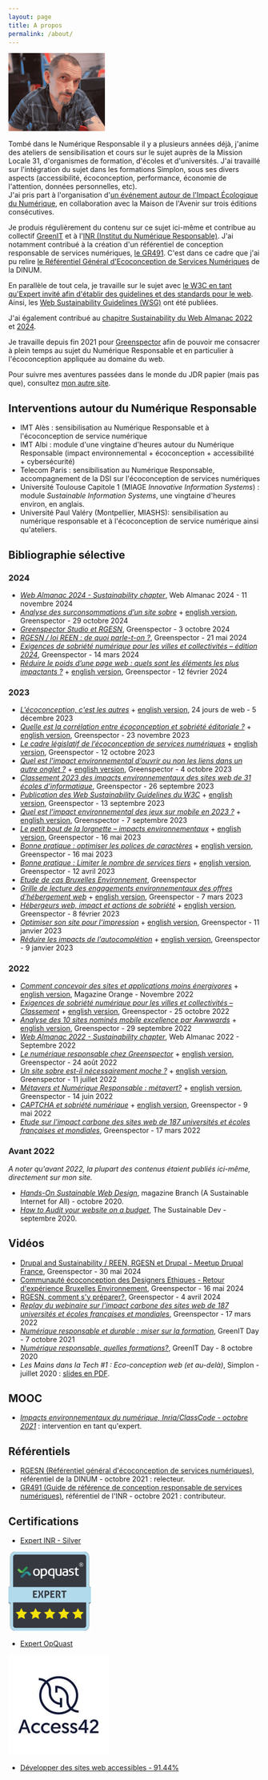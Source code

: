 ```yaml
---
layout: page
title: A propos
permalink: /about/
---
```


![Portrait LauDev](/assets/laudev-min.png)  

Tombé dans le Numérique Responsable il y a plusieurs années déjà, j'anime des ateliers de sensibilisation et cours sur le sujet auprès de la Mission Locale 31, d'organismes de formation, d'écoles et d'universités. J'ai travaillé sur l'intégration du sujet dans les formations Simplon, sous ses divers aspects (accessibilité, écoconception, performance, économie de l'attention, données personnelles, etc).   
J'ai pris part à l'organisation d'[un événement autour de l'Impact Écologique du Numérique](https://maisondelavenir.eu/developper-le-pouvoir-dagir/retour-sur-la-2eme-edition-de-limpact-ecologique-du-numerique/), en collaboration avec la Maison de l'Avenir sur trois éditions consécutives.   
   
Je produis régulièrement du contenu sur ce sujet ici-même et contribue au collectif [GreenIT](https://collectif.greenit.fr/) et à l'[INR (Institut du Numérique Responsable)](https://institutnr.org/). J'ai notamment contribué à la création d'un référentiel de conception responsable de services numériques, [le GR491](https://gr491.isit-europe.org/). C'est dans ce cadre que j'ai pu relire [le Référentiel Général d'Ecoconception de Services Numériques](https://ecoresponsable.numerique.gouv.fr/publications/referentiel-general-ecoconception/) de la DINUM.  

En parallèle de tout cela, je travaille sur le sujet avec [le W3C en tant qu'Expert invité afin d'établir des guidelines et des standards pour le web](https://www.w3.org/groups/ig/sustainableweb/). Ainsi, les [Web Sustainability Guidelines (WSG)](https://www.w3.org/community/sustyweb/2023/09/07/web-sustainability-guidelines/) ont été publiées.  

J'ai également contribué au [chapitre Sustainability du Web Almanac 2022](https://almanac.httparchive.org/en/2022/sustainability) et [2024](https://almanac.httparchive.org/en/2024/sustainability).
  
  
Je travaille depuis fin 2021 pour [Greenspector](https://greenspector.com/fr/accueil/) afin de pouvoir me consacrer à plein temps au sujet du Numérique Responsable et en particulier à l'écoconception appliquée au domaine du web.  
  
Pour suivre mes aventures passées dans le monde du JDR papier (mais pas que), consultez [mon autre site](https://sites.google.com/site/labodebob/).

## Interventions autour du Numérique Responsable
* IMT Alès : sensibilisation au Numérique Responsable et à l'écoconception de service numérique
* IMT Albi : module d'une vingtaine d'heures autour du Numérique Responsable (impact environnemental + écoconception + accessibilité + cybersécurité)
* Telecom Paris : sensibilisation au Numérique Responsable, accompagnement de la DSI sur l'écoconception de services numériques
* Université Toulouse Capitole 1 (MIAGE *Innovative Information Systems*) : module *Sustainable Information Systems*, une vingtaine d'heures environ, en anglais.
* Université Paul Valéry (Montpellier, MIASHS): sensibilisation au numérique responsable et à l'écoconception de service numérique ainsi qu'ateliers.

## Bibliographie sélective
### 2024
* [*Web Almanac 2024 - Sustainability chapter*](https://almanac.httparchive.org/en/2024/sustainability), Web Almanac 2024 - 11 novembre 2024
* [*Analyse des surconsommations d’un site sobre*](https://greenspector.com/fr/analyse-des-surconsommations-dun-site-sobre/) + [english version](https://greenspector.com/en/analysis-of-overconsumptions-on-a-light-website-2/), Greenspector - 29 octobre 2024
* [*Greenspector Studio et RGESN*](https://greenspector.com/fr/greenspector-studio-et-rgesn/), Greenspector - 3 octobre 2024
* [*RGESN / loi REEN : de quoi parle-t-on ?*](https://greenspector.com/fr/rgesn-loi-reen-de-quoi-parle-t-on/), Greenspector - 21 mai 2024
* [*Exigences de sobriété numérique pour les villes et collectivités – édition 2024*](https://greenspector.com/fr/exigences-de-sobriete-numerique-pour-les-villes-et-collectivites-edition-2024/), Greenspector - 14 mars 2024
* [*Réduire le poids d’une page web : quels sont les éléments les plus impactants ?*](https://greenspector.com/fr/reduire-poids-page-web-quels-elements-plus-impactants/) + [english version](https://greenspector.com/en/reduce-the-weight-of-a-web-page-which-elements-have-the-greatest-impact/), Greenspector - 12 février 2024
  
### 2023
* [*L'écoconception, c'est les autres*](https://www.24joursdeweb.fr/2023/lecoconception-cest-les-autres/) + [english version](https://ldevernay.github.io/green/2023/12/11/ecodesign_for_others.html), 24 jours de web - 5 décembre 2023
* [*Quelle est la corrélation entre écoconception et sobriété éditoriale ?*](https://greenspector.com/fr/quelle-est-la-correlation-entre-ecoconception-et-sobriete-editoriale/) + [english version](https://greenspector.com/en/what-is-the-correlation-between-eco-design-and-editorial-sobriety/), Greenspector - 23 novembre 2023
* [*Le cadre législatif de l’écoconception de services numériques*](https://greenspector.com/fr/le-cadre-legislatif-de-lecoconception-de-services-numeriques/) + [english version](https://greenspector.com/en/the-legislative-framework-for-the-eco-design-of-digital-services/), Greenspector - 12 octobre 2023
* [*Quel est l’impact environnemental d’ouvrir ou non les liens dans un autre onglet ?*](https://greenspector.com/fr/quel-est-limpact-environnemental-douvrir-ou-non-les-liens-dans-un-autre-onglet/) + [english version](https://greenspector.com/en/what-is-the-environmental-impact-of-opening-or-not-opening-links-in-another-tab/), Greenspector - 4 octobre 2023
* [*Classement 2023 des impacts environnementaux des sites web de 31 écoles d’informatique*](https://greenspector.com/fr/classement-2023-des-impacts-environnementaux-des-sites-web-de-31-ecoles-dinformatique/), Greenspector - 26 septembre 2023
* [*Publication des Web Sustainability Guidelines du W3C*](https://greenspector.com/fr/publication-des-web-sustainability-guidelines-du-w3c/) + [english version](https://greenspector.com/en/publication-of-the-w3c-web-sustainability-guidelines/), Greenspector - 13 septembre 2023
* [*Quel est l’impact environnemental des jeux sur mobile en 2023 ?*](https://greenspector.com/fr/palmares-2023-des-jeux-sur-mobile/) + [english version](https://greenspector.com/en/what-is-the-environmental-impact-of-mobile-games-in-2023/), Greenspector - 7 septembre 2023
* [*Le petit bout de la lorgnette – impacts environnementaux*](https://greenspector.com/fr/le-petit-bout-de-la-lorgnette/) + [english version](https://greenspector.com/en/a-closer-look/), Greenspector - 16 mai 2023
* [*Bonne pratique : optimiser les polices de caractères*](https://greenspector.com/fr/bonne-pratique-optimiser-les-polices-de-caracteres/) + [english version](https://greenspector.com/en/best-practice-optimizing-fonts/), Greenspector - 16 mai 2023
* [*Bonne pratique : Limiter le nombre de services tiers*](https://greenspector.com/fr/bonne-pratique-limiter-le-nombre-de-services-tiers/) + [english version](https://greenspector.com/en/best-practice-limit-the-number-of-third-party-services/), Greenspector - 12 avril 2023
* [*Etude de cas Bruxelles Environnement*](https://greenspector.com/fr/ressources/etude-de-cas/bruxelles-environnement-ecobuild/), Greenspector
* [*Grille de lecture des engagements environnementaux des offres d’hébergement web*](https://greenspector.com/fr/grille-lecture-engagements-environnementaux-offres-hebergement-web/) + [english version](https://greenspector.com/en/comparison-of-web-hosting-offers-selected-for-their-environmental-commitments/), Greenspector - 7 mars 2023
* [*Hébergeurs web, impact et actions de sobriété*](https://greenspector.com/fr/hebergeurs-impact-et-actions-de-sobriete/) + [english version](https://greenspector.com/en/web-hosts-impact-and-sobriety-actions/), Greenspector - 8 février 2023
* [*Optimiser son site pour l’impression*](https://greenspector.com/fr/optimiser-son-site-pour-limpression/) + [english version](https://greenspector.com/en/optimising-your-website-for-print/), Greenspector - 11 janvier 2023
* [*Réduire les impacts de l’autocomplétion*](https://greenspector.com/fr/reduire-les-impacts-de-lautocompletion/) + [english version](https://greenspector.com/en/reducing-the-impact-of-autocompletion/), Greenspector - 9 janvier 2023

### 2022
* [*Comment concevoir des sites et applications moins énergivores*](https://www.orange.com/fr/magazines/crise-de-confiance-defi-ecologique-et-si-linnovation-etait-une-solution/comment-concevoir) + [english version](https://www.orange.com/en/magazines/digital-innovation-do-you-trust-it-have-positive-impact/how-design-more-eco-efficient), Magazine Orange - Novembre 2022
* [*Exigences de sobriété numérique pour les villes et collectivités – Classement*](https://greenspector.com/fr/exigences-de-sobriete-numerique-pour-les-villes-et-collectivites-classement/) + [english version](https://greenspector.com/en/digital-sobriety-requirements-for-cities-and-communities-ranking/), Greenspector - 25 octobre 2022
* [*Analyse des 10 sites nominés mobile excellence par Awwwards*](https://greenspector.com/fr/analyse-des-10-sites-nomines-mobile-excellence-par-awwwards/) + [english version](https://greenspector.com/en/analysis_sites_nominated_mobile_excellence_awwwards/), Greenspector - 29 septembre 2022
* [*Web Almanac 2022 - Sustainability chapter*](https://almanac.httparchive.org/en/2022/sustainability), Web Almanac 2022 - Septembre 2022
* [*Le numérique responsable chez Greenspector*](https://greenspector.com/fr/le-numerique-responsable-chez-greenspector/) + [english version](https://greenspector.com/en/digital-sobriety-at-greenspector/), Greenspector - 24 août 2022
* [*Un site sobre est-il nécessairement moche ?*](https://greenspector.com/fr/un-site-sobre-est-il-necessairement-moche/) + [english version](https://greenspector.com/en/does-a-sober-site-have-to-be-ugly/), Greenspector - 11 juillet 2022
* [*Métavers et Numérique Responsable : métavert?*](https://greenspector.com/fr/metavert/) + [english version](https://greenspector.com/en/metaverse-and-digital-sobriety/), Greenspector - 14 juin 2022
* [*CAPTCHA et sobriété numérique*](https://greenspector.com/fr/captcha-et-sobriete-numerique/) + [english version](https://greenspector.com/en/captcha-and-digital-sobriety/), Greenspector - 9 mai 2022
* [*Etude sur l'impact carbone des sites web de 187 universités et écoles françaises et mondiales*](https://greenspector.com/fr/classement-2022-de-limpact-carbone-des-sites-web-des-ecoles-et-universites/), Greenspector - 17 mars 2022

### Avant 2022
*A noter qu'avant 2022, la plupart des contenus étaient publiés ici-même, directement sur mon site.*
* [*Hands-On Sustainable Web Design*](https://branch.climateaction.tech/2020/10/10/hands-on-sustainable-web-design/), magazine Branch (A Sustainable Internet for All) - octobre 2020.
* [*How to Audit your website on a budget*](https://the-sustainable.dev/how-to-audit-your-website-on-a-budget/), The Sustainable Dev - septembre 2020.

## Vidéos
* [Drupal and Sustainability / REEN, RGESN et Drupal - Meetup Drupal France](https://www.youtube.com/watch?v=q13KYKNWK94), Greenspector - 30 mai 2024
* [Communauté écoconception des Designers Ethiques - Retour d'expérience Bruxelles Environnement](https://peertube.designersethiques.org/w/sHVF9NeEfjTz3NyTRaVejm), Greenspector - 16 mai 2024
* [RGESN, comment s'y préparer?](https://www.youtube.com/watch?v=aIItAV07X3k&t=8s), Greenspector - 4 avril 2024
* [*Replay du webinaire sur l'impact carbone des sites web de 187 universités et écoles françaises et mondiales*](https://www.youtube.com/watch?v=-KT8gPsybH8), Greenspector - 17 mars 2022
* [*Numérique responsable et durable : miser sur la formation*](https://www.youtube.com/watch?v=ZjeQg7YIy7Y&list=PL8tNJxaWQ-hKfklI1Jz6IV0_QDkSrdWYi&index=6), GreenIT Day - 7 octobre 2021  
* [*Numérique responsable, quelles formations?*](https://www.youtube.com/watch?v=jogXSmC0h5E&list=PL8tNJxaWQ-hLASiuBMfgou97DnFYXvsdA&index=7), GreenIT Day - 8 octobre 2020
* *Les Mains dans la Tech #1 : Eco-conception web (et au-delà)*, Simplon - juillet 2020 : [slides en PDF](https://ldevernay.github.io/assets/Les%20mains%20dans%20la%20tech%201%20-%20%C3%A9coconception.pdf).

## MOOC
* [*Impacts environnementaux du numérique, Inria/ClassCode - octobre 2021*](https://www.fun-mooc.fr/fr/cours/impacts-environnementaux-du-numerique/) : intervention en tant qu'expert. 

## Référentiels
* [RGESN (Référentiel général d'écoconception de services numériques)](https://ecoresponsable.numerique.gouv.fr/publications/referentiel-general-ecoconception/), référentiel de la DINUM - octobre 2021 : relecteur.
* [GR491 (Guide de référence de conception responsable de services numériques)](https://gr491.isit-europe.org/), référentiel de l'INR - octobre 2021 : contributeur.
  
## Certifications
* [Expert INR - Silver](https://experts.isit-europe.org/fr/les-expertes-et-experts-nr/laurent-devernay/)  
  
![Expert OpQuast](/assets/opquast.png)  

* [Expert OpQuast](https://directory.opquast.com/fr/certificat/F48V5U/)

![Access42](/assets/logo_access42.jpg)
* [Développer des sites web accessibles - 91.44%](https://access42.net/?lang=fr)
